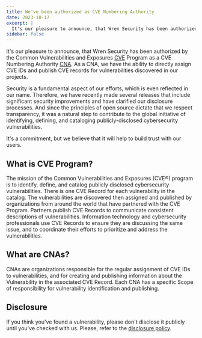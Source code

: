 ```yaml
---
title: We've been authorized as CVE Numbering Authority
date: 2023-10-17
excerpt: |
  It's our pleasure to announce, that Wren Security has been authorized by the Common Vulnerabilities and Exposures (CVE) Program as a CVE Numbering Authority (CNA).
sidebar: false
---
```


<Post>

It's our pleasure to announce, that Wren Security has been authorized by the Common Vulnerabilities and Exposures [CVE](https://www.cve.org) Program as a CVE Numbering Authority [CNA](https://www.cve.org/ResourcesSupport/Glossary?activeTerm=glossaryCNA#). As a CNA, we have the ability to directly assign CVE IDs and publish CVE records for vulnerabilities discovered in our projects.

Security is a fundamental aspect of our efforts, which is even reflected in our name. Therefore, we have recently made several releases that include significant security improvements and have clarified our disclosure processes. And since the principles of open source dictate that we respect transparency, it was a natural step to contribute to the global initiative of identifying, defining, and cataloging publicly-disclosed cybersecurity vulnerabilities.

It's a commitment, but we believe that it will help to build trust with our users.


## What is CVE Program?

The mission of the Common Vulnerabilities and Exposures (CVE®) program is to identify, define, and catalog publicly disclosed cybersecurity vulnerabilities. There is one CVE Record for each vulnerability in the catalog. The vulnerabilities are discovered then assigned and published by organizations from around the world that have partnered with the CVE Program. Partners publish CVE Records to communicate consistent descriptions of vulnerabilities. Information technology and cybersecurity professionals use CVE Records to ensure they are discussing the same issue, and to coordinate their efforts to prioritize and address the vulnerabilities.


## What are CNAs?

CNAs are organizations responsible for the regular assignment of CVE IDs to vulnerabilities, and for creating and publishing information about the Vulnerability in the associated CVE Record. Each CNA has a specific Scope of responsibility for vulnerability identification and publishing.


## Disclosure

If you think you've found a vulnerability, please don't disclose it publicly until you've checked with us. Please, refer to the [disclosure policy](https://wrensecurity.org/community/disclosure.html).

</Post>
